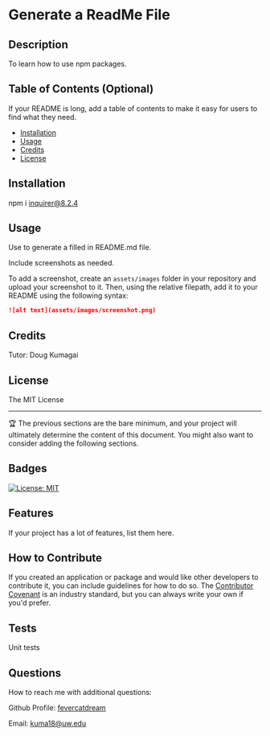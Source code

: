 
# Generate a ReadMe File

## Description

To learn how to use npm packages.

## Table of Contents (Optional)

If your README is long, add a table of contents to make it easy for users to find what they need.

- [Installation](#installation)
- [Usage](#usage)
- [Credits](#credits)
- [License](#license)

## Installation

npm i inquirer@8.2.4

## Usage

Use to generate a filled in README.md file.

Include screenshots as needed.

To add a screenshot, create an `assets/images` folder in your repository and upload your screenshot to it. Then, using the relative filepath, add it to your README using the following syntax:

  ```md
  ![alt text](assets/images/screenshot.png)
  ```

## Credits

Tutor: Doug Kumagai

## License

The MIT License

---

🏆 The previous sections are the bare minimum, and your project will ultimately determine the content of this document. You might also want to consider adding the following sections.

## Badges

[![License: MIT](https://img.shields.io/badge/License-MIT-yellow.svg)](https://opensource.org/licenses/MIT)

## Features

If your project has a lot of features, list them here.

## How to Contribute

If you created an application or package and would like other developers to contribute it, you can include guidelines for how to do so. The [Contributor Covenant](https://www.contributor-covenant.org/) is an industry standard, but you can always write your own if you'd prefer.

## Tests

Unit tests

## Questions

How to reach me with additional questions:

Github Profile: [fevercatdream](https://github.com/fevercatdream)

Email: [kuma18@uw.edu](mailto:kuma18@uw.edu)
  